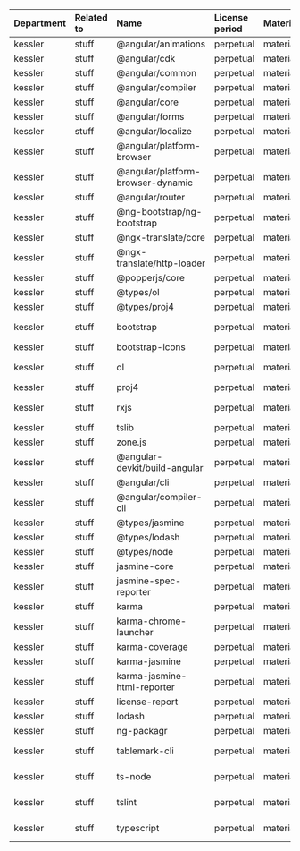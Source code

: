 | Department | Related to | Name                              | License period | Material | License type | Link                                                           | Remote version | Installed version | Defined version | Author                                                                        |
| :--------- | :--------- | :-------------------------------- | :------------- | :------- | :----------- | :------------------------------------------------------------- | :------------- | :---------------- | :-------------- | :---------------------------------------------------------------------------- |
| kessler    | stuff      | @angular/animations               | perpetual      | material | MIT          | git+https://github.com/angular/angular.git                     | 16.2.12        | 16.2.5            | ^16.2.5         | angular                                                                       |
| kessler    | stuff      | @angular/cdk                      | perpetual      | material | MIT          | git+https://github.com/angular/components.git                  | 16.2.14        | 16.2.4            | ^16.2.4         | n/a                                                                           |
| kessler    | stuff      | @angular/common                   | perpetual      | material | MIT          | git+https://github.com/angular/angular.git                     | 16.2.12        | 16.2.5            | ^16.2.5         | angular                                                                       |
| kessler    | stuff      | @angular/compiler                 | perpetual      | material | MIT          | git+https://github.com/angular/angular.git                     | 16.2.12        | 16.2.5            | ^16.2.5         | angular                                                                       |
| kessler    | stuff      | @angular/core                     | perpetual      | material | MIT          | git+https://github.com/angular/angular.git                     | 16.2.12        | 16.2.5            | ^16.2.5         | angular                                                                       |
| kessler    | stuff      | @angular/forms                    | perpetual      | material | MIT          | git+https://github.com/angular/angular.git                     | 16.2.12        | 16.2.5            | ^16.2.5         | angular                                                                       |
| kessler    | stuff      | @angular/localize                 | perpetual      | material | MIT          | git+https://github.com/angular/angular.git                     | 16.2.12        | 16.2.5            | ^16.2.5         | angular                                                                       |
| kessler    | stuff      | @angular/platform-browser         | perpetual      | material | MIT          | git+https://github.com/angular/angular.git                     | 16.2.12        | 16.2.5            | ^16.2.5         | angular                                                                       |
| kessler    | stuff      | @angular/platform-browser-dynamic | perpetual      | material | MIT          | git+https://github.com/angular/angular.git                     | 16.2.12        | 16.2.5            | ^16.2.5         | angular                                                                       |
| kessler    | stuff      | @angular/router                   | perpetual      | material | MIT          | git+https://github.com/angular/angular.git                     | 16.2.12        | 16.2.5            | ^16.2.5         | angular                                                                       |
| kessler    | stuff      | @ng-bootstrap/ng-bootstrap        | perpetual      | material | MIT          | git+https://github.com/ng-bootstrap/ng-bootstrap.git           | 15.1.2         | 15.1.1            | ^15.1.1         | https://github.com/ng-bootstrap/ng-bootstrap/graphs/contributors              |
| kessler    | stuff      | @ngx-translate/core               | perpetual      | material | MIT          | git+https://github.com/ngx-translate/core.git                  | 14.0.0         | 14.0.0            | ^14.0.0         | Olivier Combe                                                                 |
| kessler    | stuff      | @ngx-translate/http-loader        | perpetual      | material | MIT          | git+https://github.com/ngx-translate/core.git                  | 7.0.0          | 7.0.0             | ^7.0.0          | Olivier Combe                                                                 |
| kessler    | stuff      | @popperjs/core                    | perpetual      | material | MIT          | https://github.com/popperjs/popper-core.git                    | 2.11.8         | 2.11.6            | ^2.11.6         | Federico Zivolo <federico.zivolo@gmail.com>                                   |
| kessler    | stuff      | @types/ol                         | perpetual      | material | MIT          | https://github.com/DefinitelyTyped/DefinitelyTyped.git         | 6.5.3          | 6.5.3             | ^6.5.3          | n/a                                                                           |
| kessler    | stuff      | @types/proj4                      | perpetual      | material | MIT          | https://github.com/DefinitelyTyped/DefinitelyTyped.git         | 2.5.6          | 2.5.2             | ^2.5.2          | n/a                                                                           |
| kessler    | stuff      | bootstrap                         | perpetual      | material | MIT          | git+https://github.com/twbs/bootstrap.git                      | 5.3.6          | 5.2.3             | ^5.2.3          | The Bootstrap Authors (https://github.com/twbs/bootstrap/graphs/contributors) |
| kessler    | stuff      | bootstrap-icons                   | perpetual      | material | MIT          | git+https://github.com/twbs/icons.git                          | 1.13.1         | 1.10.3            | ^1.9.1          | mdo                                                                           |
| kessler    | stuff      | ol                                | perpetual      | material | BSD-2-Clause | git://github.com/openlayers/openlayers.git                     | 6.15.1         | 6.15.1            | ^6.12.0         | n/a                                                                           |
| kessler    | stuff      | proj4                             | perpetual      | material | MIT          | git://github.com/proj4js/proj4js.git                           | 2.17.0         | 2.8.1             | ^2.7.5          |                                                                               |
| kessler    | stuff      | rxjs                              | perpetual      | material | Apache-2.0   | git+https://github.com/reactivex/rxjs.git                      | 6.6.7          | 6.6.7             | ~6.6.0          | Ben Lesh <ben@benlesh.com>                                                    |
| kessler    | stuff      | tslib                             | perpetual      | material | 0BSD         | git+https://github.com/Microsoft/tslib.git                     | 2.8.1          | 2.6.1             | ^2.0.0          | Microsoft Corp.                                                               |
| kessler    | stuff      | zone.js                           | perpetual      | material | MIT          | git://github.com/angular/angular.git                           | 0.13.3         | 0.13.3            | ~0.13.3         | Brian Ford                                                                    |
| kessler    | stuff      | @angular-devkit/build-angular     | perpetual      | material | MIT          | git+https://github.com/angular/angular-cli.git                 | 16.2.16        | 16.2.2            | ^16.2.2         | Angular Authors                                                               |
| kessler    | stuff      | @angular/cli                      | perpetual      | material | MIT          | git+https://github.com/angular/angular-cli.git                 | 16.2.16        | 16.2.2            | ^16.2.2         | Angular Authors                                                               |
| kessler    | stuff      | @angular/compiler-cli             | perpetual      | material | MIT          | git+https://github.com/angular/angular.git                     | 16.2.12        | 16.2.5            | ^16.2.5         | n/a                                                                           |
| kessler    | stuff      | @types/jasmine                    | perpetual      | material | MIT          | https://github.com/DefinitelyTyped/DefinitelyTyped.git         | 3.6.11         | 3.6.11            | ~3.6.0          | n/a                                                                           |
| kessler    | stuff      | @types/lodash                     | perpetual      | material | MIT          | https://github.com/DefinitelyTyped/DefinitelyTyped.git         | 4.17.17        | 4.14.198          | ^4.14.198       | n/a                                                                           |
| kessler    | stuff      | @types/node                       | perpetual      | material | MIT          | https://github.com/DefinitelyTyped/DefinitelyTyped.git         | 12.20.55       | 12.20.55          | ^12.11.1        | n/a                                                                           |
| kessler    | stuff      | jasmine-core                      | perpetual      | material | MIT          | git+https://github.com/jasmine/jasmine.git                     | 5.1.2          | 5.1.1             | ~5.1.1          | n/a                                                                           |
| kessler    | stuff      | jasmine-spec-reporter             | perpetual      | material | Apache-2.0   | git+https://github.com/bcaudan/jasmine-spec-reporter.git       | 7.0.0          | 7.0.0             | ~7.0.0          | Bastien Caudan                                                                |
| kessler    | stuff      | karma                             | perpetual      | material | MIT          | git://github.com/karma-runner/karma.git                        | 6.4.4          | 6.4.2             | ~6.4.2          | Vojta Jína <vojta.jina@gmail.com>                                             |
| kessler    | stuff      | karma-chrome-launcher             | perpetual      | material | MIT          | git://github.com/karma-runner/karma-chrome-launcher.git        | 3.2.0          | 3.2.0             | ~3.2.0          | Vojta Jina <vojta.jina@gmail.com>                                             |
| kessler    | stuff      | karma-coverage                    | perpetual      | material | MIT          | git://github.com/karma-runner/karma-coverage.git               | 2.2.1          | 2.2.1             | ~2.2.1          | SATO taichi <ryushi@gmail.com>                                                |
| kessler    | stuff      | karma-jasmine                     | perpetual      | material | MIT          | git://github.com/karma-runner/karma-jasmine.git                | 5.1.0          | 5.1.0             | ~5.1.0          | Vojta Jina <vojta.jina@gmail.com>                                             |
| kessler    | stuff      | karma-jasmine-html-reporter       | perpetual      | material | MIT          | git+https://github.com/dfederm/karma-jasmine-html-reporter.git | 2.1.0          | 2.1.0             | ^2.1.0          | David Federman <david.federman@outlook.com> (https://github.com/dfederm)      |
| kessler    | stuff      | license-report                    | perpetual      | material | MIT          | git+https://github.com/kessler/license-report.git              | 6.7.2          | 6.7.2             | ^6.7.2          | Yaniv Kessler                                                                 |
| kessler    | stuff      | lodash                            | perpetual      | material | MIT          | git+https://github.com/lodash/lodash.git                       | 4.17.21        | 4.17.21           | ^4.17.21        | John-David Dalton <john.david.dalton@gmail.com>                               |
| kessler    | stuff      | ng-packagr                        | perpetual      | material | MIT          | git+https://github.com/ng-packagr/ng-packagr.git               | 16.2.3         | 16.2.3            | ^16.2.0         | David Herges <david@spektrakel.de>                                            |
| kessler    | stuff      | tablemark-cli                     | perpetual      | material | MIT          | git+https://github.com/haltcase/tablemark-cli.git              | 3.0.0          | 3.0.0             | ^3.0.0          | Bo Lingen <lingenbw@gmail.com> (https://github.com/haltcase)                  |
| kessler    | stuff      | ts-node                           | perpetual      | material | MIT          | git://github.com/TypeStrong/ts-node.git                        | 8.3.0          | 8.3.0             | ~8.3.0          | Blake Embrey hello@blakeembrey.com http://blakeembrey.me                      |
| kessler    | stuff      | tslint                            | perpetual      | material | Apache-2.0   | https://github.com/palantir/tslint.git                         | 6.1.3          | 6.1.3             | ~6.1.0          | n/a                                                                           |
| kessler    | stuff      | typescript                        | perpetual      | material | Apache-2.0   | git+https://github.com/Microsoft/TypeScript.git                | 5.1.6          | 5.1.6             | ~5.1.6          | Microsoft Corp.                                                               |

